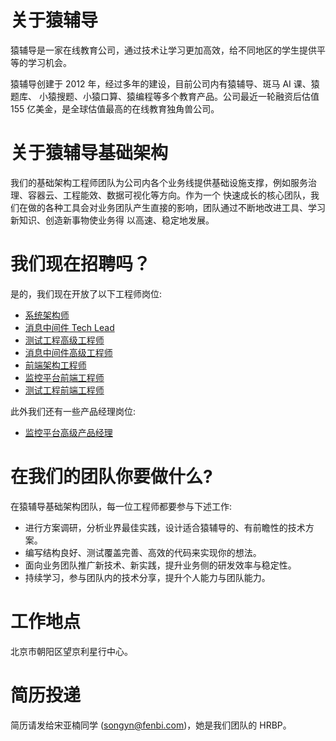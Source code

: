 # 关于猿辅导

猿辅导是一家在线教育公司，通过技术让学习更加高效，给不同地区的学生提供平等的学习机会。

猿辅导创建于 2012 年，经过多年的建设，目前公司内有猿辅导、斑马 AI 课、猿题库、 小猿搜题、小猿口算、猿编程等多个教育产品。公司最近一轮融资后估值 155 亿美金，是全球估值最高的在线教育独角兽公司。

# 关于猿辅导基础架构

我们的基础架构工程师团队为公司内各个业务线提供基础设施支撑，例如服务治理、容器云、工程能效、数据可视化等方向。作为一个
快速成长的核心团队，我们在做的各种工具会对业务团队产生直接的影响，团队通过不断地改进工具、学习新知识、创造新事物使业务得
以高速、稳定地发展。

# 我们现在招聘吗？

是的，我们现在开放了以下工程师岗位:
* [系统架构师](jobs/architect.md)
* [消息中间件 Tech Lead](jobs/tech-lead-message-queue.md)
* [测试工程高级工程师](jobs/senior-engineer-testing.md)
* [消息中间件高级工程师](jobs/senior-engineer-message-queue.md)
* [前端架构工程师](jobs/frontend-engineer-architecture.md)
* [监控平台前端工程师](jobs/frontend-engineer-monitoring.md)
* [测试工程前端工程师](jobs/frontend-engineer-testing.md)

此外我们还有一些产品经理岗位:
* [监控平台高级产品经理](jobs/pm-monitoring.md)

# 在我们的团队你要做什么?

在猿辅导基础架构团队，每一位工程师都要参与下述工作:
* 进行方案调研，分析业界最佳实践，设计适合猿辅导的、有前瞻性的技术方案。
* 编写结构良好、测试覆盖完善、高效的代码来实现你的想法。
* 面向业务团队推广新技术、新实践，提升业务侧的研发效率与稳定性。
* 持续学习，参与团队内的技术分享，提升个人能力与团队能力。

# 工作地点

北京市朝阳区望京利星行中心。

# 简历投递

简历请发给宋亚楠同学 (songyn@fenbi.com)，她是我们团队的 HRBP。
